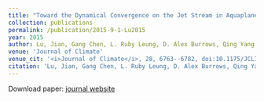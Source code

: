 ```yaml
---
title: "Toward the Dynamical Convergence on the Jet Stream in Aquaplanet AGCMs"
collection: publications
permalink: /publication/2015-9-1-Lu2015
year: 2015
author: Lu, Jian, Gang Chen, L. Ruby Leung, D. Alex Burrows, Qing Yang, Koichi Sakaguchi and Samson Hagos
venue: 'Journal of Climate'
venue_cit: '<i>Journal of Climate</i>, 28, 6763--6782, doi:10.1175/JCLI-D-14-00761.1.'
citation: 'Lu, Jian, Gang Chen, L. Ruby Leung, D. Alex Burrows, Qing Yang, Koichi Sakaguchi and Samson Hagos, 2015: Toward the Dynamical Convergence on the Jet Stream in Aquaplanet AGCMs, <i>Journal of Climate</i>, 28, 6763--6782, doi:10.1175/JCLI-D-14-00761.1.'
---
```

Download paper: [journal website](http://journals.ametsoc.org/doi/abs/10.1175/JCLI-D-14-00761.1)
